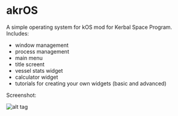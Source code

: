 # akrOS

A simple operating system for kOS mod for Kerbal Space Program.
Includes:

* window management
* process management
* main menu
* title screent
* vessel stats widget
* calculator widget
* tutorials for creating your own widgets (basic and advanced)

Screenshot:

![alt tag](http://i.imgur.com/oL8JefZ.png)
